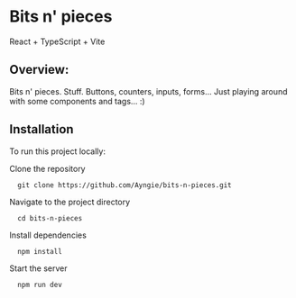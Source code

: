 # Bits n' pieces 
React + TypeScript + Vite


## Overview:
Bits n' pieces. Stuff. 
Buttons, counters, inputs, forms...
Just playing around with some components and tags... :)


## Installation
To run this project locally:

Clone the repository

```terminal
  git clone https://github.com/Ayngie/bits-n-pieces.git
```

Navigate to the project directory

```terminal
  cd bits-n-pieces
```

Install dependencies

```terminal
  npm install
```

Start the server

```terminal
  npm run dev
```

